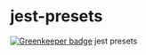 # jest-presets

[![Greenkeeper badge](https://badges.greenkeeper.io/soenkekluth/jest-presets.svg)](https://greenkeeper.io/)
jest presets
